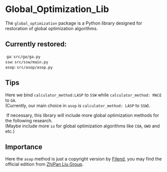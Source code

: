 # Global_Optimization_Lib

The `global_optimization` package is a Python library designed for restoration of global optimization algorithms.

## Currently restored:
​	`ga`: `src/ga/ga.py`  
  `ssw`: `src/ssw/main.py`  
  `asop`: `src/asop/asop.py`  
  
## Tips
  Here we bind `calculator_method:LASP` to `SSW` while `calculator_method: MACE` to `GA`.  
    (Currently, our main choice in `asop` is `calculator_method: LASP` to `SSW`).  
    
​	If necessary, this library will include more global optimization methods for the following research.  
    (Maybe include more `io` for global optimization algorithms like `COA`, `GWO` and etc.)  

## Importance
  Here the `asop` method is just a copyright version by [Filend](https://github.com/Fil-end), you may find the official edition from [ZhiPan Liu Group](https://zpliu.fudan.edu.cn/).
